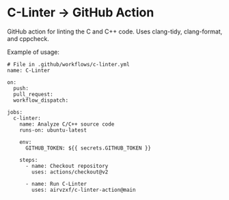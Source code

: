 # C-Linter -> GitHub Action

GitHub action for linting the C and C++ code. Uses clang-tidy, clang-format, and cppcheck.

Example of usage:
```text
# File in .github/workflows/c-linter.yml
name: C-Linter

on:
  push:
  pull_request:
  workflow_dispatch:

jobs:
  c-linter:
    name: Analyze C/C++ source code
    runs-on: ubuntu-latest

    env:
      GITHUB_TOKEN: ${{ secrets.GITHUB_TOKEN }}

    steps:
      - name: Checkout repository
        uses: actions/checkout@v2

      - name: Run C-Linter
        uses: airvzxf/c-linter-action@main
```
